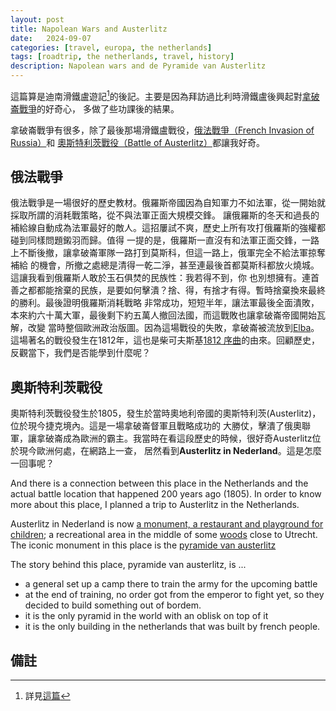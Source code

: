 ```yaml
---
layout: post
title: Napolean Wars and Austerlitz
date:   2024-09-07
categories: [travel, europa, the netherlands]
tags: [roadtrip, the netherlands, travel, history]
description: Napolean wars and de Pyramide van Austerlitz
---
```


這篇算是迪南滑鐵盧遊記[^dinant-post]的後記。主要是因為拜訪過比利時滑鐵盧後興起對[拿破崙戰爭][napolean-wars]的好奇心，
多做了些功課後的結果。

拿破崙戰爭有很多，除了最後那場滑鐵盧戰役，[俄法戰爭（French Invasion of Russia）][france-russia]和
[奧斯特利茨戰役（Battle of Austerlitz）][battle-austerlitz]都讓我好奇。


## 俄法戰爭

俄法戰爭是一場很好的歷史教材。俄羅斯帝國因為自知軍力不如法軍，從一開始就採取所謂的消耗戰策略，從不與法軍正面大規模交鋒。
讓俄羅斯的冬天和過長的補給線自動成為法軍最好的敵人。這招屢試不爽，歷史上所有攻打俄羅斯的強權都碰到同樣問題鎩羽而歸。值得
一提的是，俄羅斯一直沒有和法軍正面交鋒，一路上不斷後撤，讓拿破崙軍隊一路打到莫斯科，但這一路上，俄軍完全不給法軍掠奪補給
的機會，所撤之處總是清得一乾二淨，甚至連最後首都莫斯科都放火燒城。這讓我看到俄羅斯人敢於玉石俱焚的民族性：我若得不到，你
也別想擁有。連首善之都都能捨棄的民族，是要如何擊潰？捨、得，有捨才有得。暫時捨棄換來最終的勝利。最後證明俄羅斯消耗戰略
非常成功，短短半年，讓法軍最後全面潰敗，本來約六十萬大軍，最後剩下約五萬人撤回法國，而這戰敗也讓拿破崙帝國開始瓦解，改變
當時整個歐洲政治版圖。因為這場戰役的失敗，拿破崙被流放到[Elba][elba]。這場著名的戰役發生在1812年，這也是柴可夫斯基[1812
序曲][overture]的由來。回顧歷史，反觀當下，我們是否能學到什麼呢？


## 奧斯特利茨戰役

奧斯特利茨戰役發生於1805，發生於當時奧地利帝國的奧斯特利茨(Austerlitz)，位於現今捷克境內。這是一場拿破崙督軍且戰略成功的
大勝仗，擊潰了俄奧聯軍，讓拿破崙成為歐洲的霸主。我當時在看這段歷史的時候，很好奇Austerlitz位於現今歐洲何處，在網路上一查，
居然看到**Austerlitz in Nederland**。這是怎麼一回事呢？

And there is a connection between this place in the Netherlands and the actual battle
location that happened 200 years ago (1805). In order to know more about this place, I planned a trip to Austerlitz in the Netherlands.

Austerlitz in Nederland is now [a monument, a restaurant and playground for children][austerlitz]; a recreational area in the middle of
some [woods][location] close to Utrecht. The iconic monument in this place is the [pyramide van austerlitz][pyramide]

The story behind this place, pyramide van austerlitz, is ...
- a general set up a camp there to train the army for the upcoming battle
- at the end of training, no order got from the emperor to fight yet, so they decided to build something out of bordem.
- it is the only pyramid in the world with an oblisk on top of it
- it is the only building in the netherlands that was built by french people.

## 備註

[^dinant-post]: 詳見[這篇](/posts/dinant-waterloo-trip)


[napolean-wars]: https://en.wikipedia.org/wiki/Napoleonic_Wars
[france-russia]: https://en.wikipedia.org/wiki/French_invasion_of_Russia
[elba]: https://en.wikipedia.org/wiki/Elba
[overture]: https://en.wikipedia.org/wiki/1812_Overture
[battle-austerlitz]: https://en.wikipedia.org/wiki/Battle_of_Austerlitz
[location]: https://maps.app.goo.gl/9fU6CSM2BiwND2uRA
[austerlitz]: https://www.pyramidevanausterlitz.nl/
[pyramide]: https://en.wikipedia.org/wiki/Pyramid_of_Austerlitz